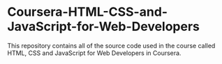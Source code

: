 # Coursera-HTML-CSS-and-JavaScript-for-Web-Developers
This repository contains all of the source code used in the course called HTML, CSS and JavaScript for Web Developers in Coursera.
